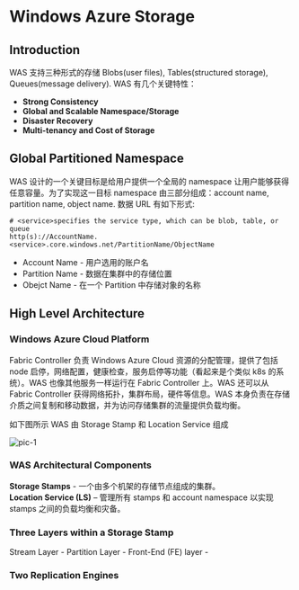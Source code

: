 # Windows Azure Storage

## Introduction

WAS 支持三种形式的存储 Blobs(user files), Tables(structured storage), Queues(message delivery). WAS 有几个关键特性：

* **Strong Consistency**
* **Global and Scalable Namespace/Storage**
* **Disaster Recovery**
* **Multi-tenancy and Cost of Storage**

## Global Partitioned Namespace

WAS 设计的一个关键目标是给用户提供一个全局的 namespace 让用户能够获得任意容量。为了实现这一目标 namespace 由三部分组成：account name, partition name, object name. 数据 URL 有如下形式:

```
# <service>specifies the service type, which can be blob, table, or queue
http(s)://AccountName.<service>.core.windows.net/PartitionName/ObjectName
```

* Account Name - 用户选用的账户名
* Partition Name - 数据在集群中的存储位置
* Obejct Name - 在一个 Partition 中存储对象的名称

## High Level Architecture

### Windows Azure Cloud Platform
Fabric Controller 负责 Windows Azure Cloud 资源的分配管理，提供了包括 node 启停，网络配置，健康检查，服务启停等功能（看起来是个类似 k8s 的系统）。WAS 也像其他服务一样运行在 Fabric Controller 上。WAS 还可以从 Fabric Controller 获得网络拓扑，集群布局，硬件等信息。WAS 本身负责在存储介质之间复制和移动数据，并为访问存储集群的流量提供负载均衡。

如下图所示 WAS 由 Storage Stamp 和 Location Service 组成

![pic-1]()

### WAS Architectural Components 

**Storage Stamps** - 一个由多个机架的存储节点组成的集群。  
**Location Service (LS)** – 管理所有 stamps 和 account namespace 以实现 stamps 之间的负载均衡和灾备。

### Three Layers within a Storage Stamp

Stream Layer -
Partition Layer -
Front-End (FE) layer -

### Two Replication Engines 










